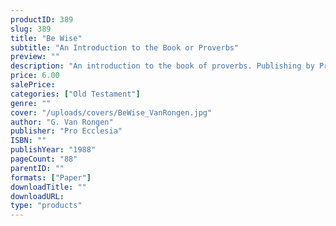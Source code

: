 ```yaml
---
productID: 389
slug: 389
title: "Be Wise"
subtitle: "An Introduction to the Book or Proverbs"
preview: ""
description: "An introduction to the book of proverbs. Publishing by Pro Ecclesia Publishers."
price: 6.00
salePrice: 
categories: ["Old Testament"]
genre: ""
cover: "/uploads/covers/BeWise_VanRongen.jpg"
author: "G. Van Rongen"
publisher: "Pro Ecclesia"
ISBN: ""
publishYear: "1988"
pageCount: "88"
parentID: ""
formats: ["Paper"]
downloadTitle: ""
downloadURL: 
type: "products"
---
```

